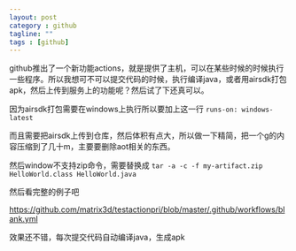 ```yaml
---
layout: post
category : github
tagline: ""
tags : [github]
---
```


github推出了一个新功能actions，就是提供了主机，可以在某些时候的时候执行一些程序。所以我想可不可以提交代码的时候，执行编译java，或者用airsdk打包apk，然后上传到服务上的功能呢？然后试了下还真可以。

因为airsdk打包需要在windows上执行所以要加上这一行 ```runs-on: windows-latest```

而且需要把airsdk上传到仓库，然后体积有点大，所以做一下精简，把一个g的内容压缩到了几十m，主要要删除aot相关的东西。

然后window不支持zip命令，需要替换成 ```tar -a -c -f my-artifact.zip HelloWorld.class HelloWorld.java```

然后看完整的例子吧

https://github.com/matrix3d/testactionpri/blob/master/.github/workflows/blank.yml

效果还不错，每次提交代码自动编译java，生成apk

